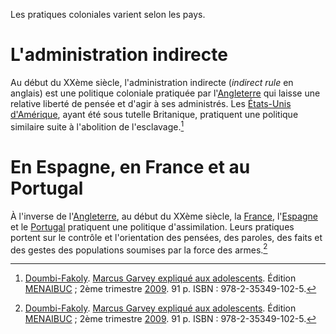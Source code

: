 <!-- TITLE: Colonisation -->
<!-- SUBTITLE: Présentation de la Colonisation -->

Les pratiques coloniales varient selon les pays.

# L'administration indirecte
Au début du XXème siècle, l'administration indirecte (*indirect rule* en anglais) est une politique coloniale pratiquée par l'[Angleterre](/geographie/pays/europe/ouest/angleterre) qui laisse une relative liberté de pensée et d'agir à ses administrés. Les [États-Unis d'Amérique](/geographie/pays/tamara/nord/etats-unis-d-amerique), ayant été sous tutelle Britanique, pratiquent une politique similaire suite à l'abolition de l'esclavage.[^1]

# En Espagne, en France et au Portugal
À l'inverse de l'[Angleterre](/geographie/pays/europe/ouest/angleterre), au début du XXème siècle, la [France](/geographie/pays/europe/ouest/france), l'[Espagne](/geographie/pays/europe/ouest/espagne) et le [Portugal](/geographie/pays/europe/ouest/portugal) pratiquent une politique d'assimilation. Leurs pratiques portent sur le contrôle et l'orientation des pensées, des paroles, des faits et des gestes des populations soumises par la force des armes.[^1]


[^1]: [Doumbi-Fakoly](/personnalite/homme/polymathe/afrique/nord-ouest/pays/mali/doumbi-fakoli). [Marcus Garvey expliqué aux adolescents](/ouvrage/documentaire/marcus-garvey-explique-aux-adolescents). Édition [MENAIBUC](/organisme/editeur/menaibuc) ; 2ème trimestre [2009](/histoire/date/calendrier-gregorien/par-annee/2009). 91 p. ISBN : 978-2-35349-102-5.